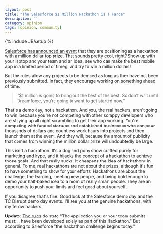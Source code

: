 ```yaml
---
layout: post
title: "The Salesforce $1 Million Hackathon is a Farce"
description: ""
category: opinion
tags: [opinion, community]
---
```

{% include JB/setup %}

[Salesforce has announced an
event](http://blogs.developerforce.com/developer-relations/2013/10/salesforce-one-million-dollar-hackathon.html)
that they are positioning as a hackathon with a million dollar top
prize. That sounds pretty cool, right? Show up with your laptop and your
team and an idea,  see who can make the best mobile app in a limited period of timeg, and try to
win a million dollars!

But the rules allow any projects to be demoed as long as they have not been
previously submitted. In fact, they encourage working on something ahead
of time. 

> "$1 million is going to bring out the best of the best. So don’t wait until Dreamforce, you’re going to want to get started now."

That's a demo day, not a hackathon. And you, the real hackers, aren't
going to win, because you're not competing with other scrappy developers who are staying up all night scrambling to get
their app working. You're competing with funded startups and established businesses who can pour thousands of
dollars and countless work hours into projects and then launch them at the event. And they will, because the amount of publicity that comes from winning the million dollar prize will undoubtedly be large.

This isn't a hackathon. It's a dog and pony show crafted purely for
marketing and hype, and it hijacks the concept of
a hackathon to achieve those goals. And that really sucks. It cheapens
the idea of hackathons in general. To me, real hackathons are not about the prizes, although it's fun to have something to show for your efforts. Hackathons are about the challenge, the learning, meeting new people, and being bold enough to demo your half-baked idea to a room of really smart people. They are an opportunity to push your limits and feel good about yourself.

If you disagree, that's fine. Good luck at the Salesforce demo day and
the TC Disrupt demo day events. I'll see you at the genuine hackathons,
with my fellow hackers.

**Update**: [The rules](http://res.cloudinary.com/hy4kyit2a/image/upload/Final%201M%20Hackathon%202013%20Rules%20%282%29.pdf) do state "The application you or your team submits must:... have been developed solely as part of this Hackathon." But according to Salesforce "the hackathon challenge begins today."

